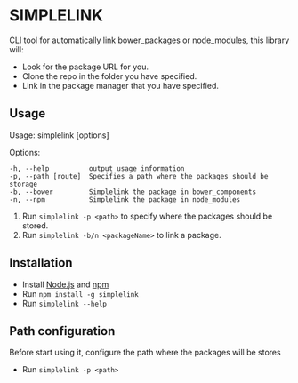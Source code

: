 # SIMPLELINK

CLI tool for automatically link bower_packages or node_modules, this library will:
- Look for the package URL for you.
- Clone the repo in the folder you have specified.
- Link in the package manager that you have specified.

## Usage
  Usage: simplelink [options] <package>

  Options:

    -h, --help          output usage information
    -p, --path [route]  Specifies a path where the packages should be storage
    -b, --bower         Simplelink the package in bower_components
    -n, --npm           Simplelink the package in node_modules

1. Run `simplelink -p <path>` to specify where the packages should be stored.
2. Run `simplelink -b/n <packageName>` to link a package.

## Installation

- Install [Node.js](http://nodejs.org/) and [npm](https://npmjs.org/)
- Run `npm install -g simplelink`
- Run `simplelink --help`

## Path configuration

Before start using it, configure the path where the packages will be stores
- Run `simplelink -p <path>`
